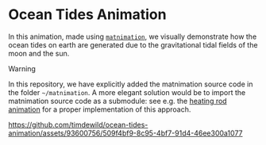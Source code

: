 # Ocean Tides Animation
In this animation, made using [`matnimation`](https://github.com/timdewild/matnimation/tree/main), we visually demonstrate how the ocean tides on earth are generated due to the gravitational tidal fields of the moon and the sun. 

> [!WARNING]
> In this repository, we have explicitly added the matnimation source code in the folder `~/matnimation`. A more elegant solution would be to import the matnimation source code as a submodule: see e.g. the [heating rod animation](https://github.com/timdewild/heat-equation-rod) for a proper implementation of this approach.

https://github.com/timdewild/ocean-tides-animation/assets/93600756/509f4bf9-8c95-4bf7-91d4-46ee300a1077

